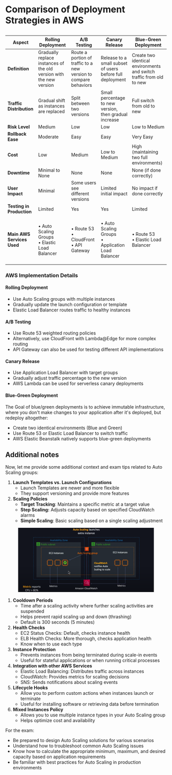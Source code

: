 # Comparison of Deployment Strategies in AWS

##

| Aspect                     | Rolling Deployment                                                  | A/B Testing                                                      | Canary Release                                              | Blue-Green Deployment                                                |
| -------------------------- | ------------------------------------------------------------------- | ---------------------------------------------------------------- | ----------------------------------------------------------- | -------------------------------------------------------------------- |
| **Definition**             | Gradually replace instances of the old version with the new version | Route a portion of traffic to a new version to compare behaviors | Release to a small subset of users before full deployment   | Create two identical environments and switch traffic from old to new |
| **Traffic Distribution**   | Gradual shift as instances are replaced                             | Split between two versions                                       | Small percentage to new version, then gradual increase      | Full switch from old to new                                          |
| **Risk Level**             | Medium                                                              | Low                                                              | Low                                                         | Low to Medium                                                        |
| **Rollback Ease**          | Moderate                                                            | Easy                                                             | Easy                                                        | Very Easy                                                            |
| **Cost**                   | Low                                                                 | Medium                                                           | Low to Medium                                               | High (maintaining two full environments)                             |
| **Downtime**               | Minimal to None                                                     | None                                                             | None                                                        | None (if done correctly)                                             |
| **User Impact**            | Minimal                                                             | Some users see different versions                                | Limited initial impact                                      | No impact if done correctly                                          |
| **Testing in Production**  | Limited                                                             | Yes                                                              | Yes                                                         | Limited                                                              |
| **Main AWS Services Used** | <p>• Auto Scaling Groups<br>• Elastic Load Balancer</p>             | <p>• Route 53<br>• CloudFront<br>• API Gateway</p>               | <p>• Auto Scaling Groups<br>• Application Load Balancer</p> | <p>• Route 53<br>• Elastic Load Balancer</p>                         |

### AWS Implementation Details

#### Rolling Deployment

* Use Auto Scaling groups with multiple instances
* Gradually update the launch configuration or template
* Elastic Load Balancer routes traffic to healthy instances

#### A/B Testing

* Use Route 53 weighted routing policies
* Alternatively, use CloudFront with Lambda@Edge for more complex routing
* API Gateway can also be used for testing different API implementations

#### Canary Release

* Use Application Load Balancer with target groups
* Gradually adjust traffic percentage to the new version
* AWS Lambda can be used for serverless canary deployments

#### Blue-Green Deployment

The Goal of blue/green deployments is to achieve immutable infrastructure, where you don't make changes to your application after it's deployed, but redeploy altogether:

* Create two identical environments (Blue and Green)
* Use Route 53 or Elastic Load Balancer to switch traffic
* AWS Elastic Beanstalk natively supports blue-green deployments

## Additional notes

Now, let me provide some additional context and exam tips related to Auto Scaling groups:

1. **Launch Templates vs. Launch Configurations**
   * Launch Templates are newer and more flexible
   * They support versioning and provide more features
2. **Scaling Policies**
   * **Target Tracking**: Maintains a specific metric at a target value
   * **Step Scaling:** Adjusts capacity based on specified CloudWatch alarms
   * **Simple Scaling**: Basic scaling based on a single scaling adjustment

<figure><img src="../../../.gitbook/assets/image (23) (1) (1) (1) (1) (1).png" alt=""><figcaption></figcaption></figure>

1. **Cooldown Periods**
   * Time after a scaling activity where further scaling activities are suspended
   * Helps prevent rapid scaling up and down (thrashing)
   * Default is 300 seconds (5 minutes)
2. **Health Checks**
   * EC2 Status Checks: Default, checks instance health
   * ELB Health Checks: More thorough, checks application health
   * Know when to use each type
3. **Instance Protection**
   * Prevents instances from being terminated during scale-in events
   * Useful for stateful applications or when running critical processes
4. **Integration with other AWS Services**
   * Elastic Load Balancing: Distributes traffic across instances
   * CloudWatch: Provides metrics for scaling decisions
   * SNS: Sends notifications about scaling events
5. **Lifecycle Hooks**
   * Allow you to perform custom actions when instances launch or terminate
   * Useful for installing software or retrieving data before termination
6. **Mixed Instances Policy**
   * Allows you to use multiple instance types in your Auto Scaling group
   * Helps optimize cost and availability

For the exam:

* Be prepared to design Auto Scaling solutions for various scenarios
* Understand how to troubleshoot common Auto Scaling issues
* Know how to calculate the appropriate minimum, maximum, and desired capacity based on application requirements
* Be familiar with best practices for Auto Scaling in production environments
